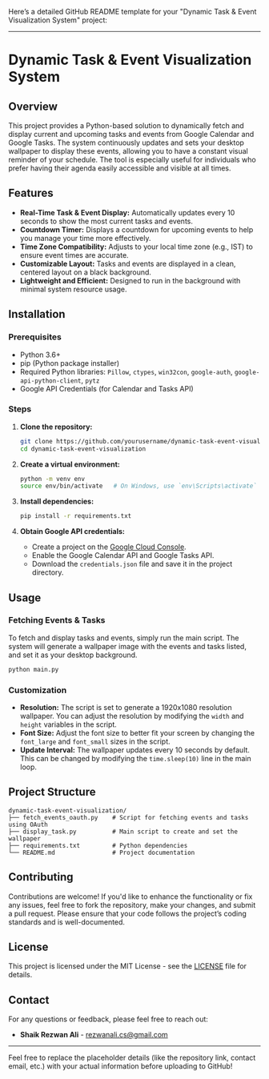 Here’s a detailed GitHub README template for your "Dynamic Task & Event Visualization System" project:

---

# Dynamic Task & Event Visualization System

## Overview
This project provides a Python-based solution to dynamically fetch and display current and upcoming tasks and events from Google Calendar and Google Tasks. The system continuously updates and sets your desktop wallpaper to display these events, allowing you to have a constant visual reminder of your schedule. The tool is especially useful for individuals who prefer having their agenda easily accessible and visible at all times.

## Features
- **Real-Time Task & Event Display:** Automatically updates every 10 seconds to show the most current tasks and events.
- **Countdown Timer:** Displays a countdown for upcoming events to help you manage your time more effectively.
- **Time Zone Compatibility:** Adjusts to your local time zone (e.g., IST) to ensure event times are accurate.
- **Customizable Layout:** Tasks and events are displayed in a clean, centered layout on a black background.
- **Lightweight and Efficient:** Designed to run in the background with minimal system resource usage.

## Installation

### Prerequisites
- Python 3.6+
- pip (Python package installer)
- Required Python libraries: `Pillow`, `ctypes`, `win32con`, `google-auth`, `google-api-python-client`, `pytz`
- Google API Credentials (for Calendar and Tasks API)

### Steps
1. **Clone the repository:**

    ```sh
    git clone https://github.com/yourusername/dynamic-task-event-visualization.git
    cd dynamic-task-event-visualization
    ```

2. **Create a virtual environment:**

    ```sh
    python -m venv env
    source env/bin/activate   # On Windows, use `env\Scripts\activate`
    ```

3. **Install dependencies:**

    ```sh
    pip install -r requirements.txt
    ```

4. **Obtain Google API credentials:**
   - Create a project on the [Google Cloud Console](https://console.cloud.google.com/).
   - Enable the Google Calendar API and Google Tasks API.
   - Download the `credentials.json` file and save it in the project directory.

## Usage

### Fetching Events & Tasks
To fetch and display tasks and events, simply run the main script. The system will generate a wallpaper image with the events and tasks listed, and set it as your desktop background.

```sh
python main.py
```

### Customization
- **Resolution:** The script is set to generate a 1920x1080 resolution wallpaper. You can adjust the resolution by modifying the `width` and `height` variables in the script.
- **Font Size:** Adjust the font size to better fit your screen by changing the `font_large` and `font_small` sizes in the script.
- **Update Interval:** The wallpaper updates every 10 seconds by default. This can be changed by modifying the `time.sleep(10)` line in the main loop.

## Project Structure

```plaintext
dynamic-task-event-visualization/
├── fetch_events_oauth.py    # Script for fetching events and tasks using OAuth
├── display_task.py          # Main script to create and set the wallpaper
├── requirements.txt         # Python dependencies
└── README.md                # Project documentation
```

## Contributing
Contributions are welcome! If you'd like to enhance the functionality or fix any issues, feel free to fork the repository, make your changes, and submit a pull request. Please ensure that your code follows the project’s coding standards and is well-documented.

## License
This project is licensed under the MIT License - see the [LICENSE](LICENSE) file for details.

## Contact
For any questions or feedback, please feel free to reach out:

- **Shaik Rezwan Ali** - rezwanali.cs@gmail.com

---

Feel free to replace the placeholder details (like the repository link, contact email, etc.) with your actual information before uploading to GitHub!
